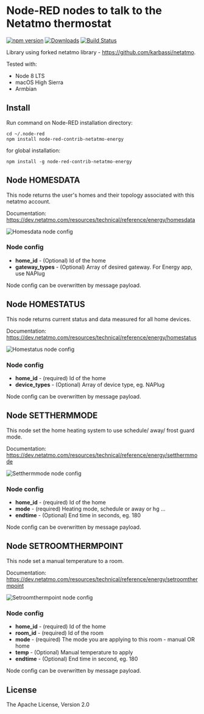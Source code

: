 [img-homesdata]: https://github.com/tvecera/node-red-contrib-netatmo-energy/raw/master/doc/node-homesdata.png "Node Homesdata"
[img-homestatus]: https://github.com/tvecera/node-red-contrib-netatmo-energy/raw/master/doc/node-homestatus.png "Node Homestatus"
[img-setthermmode]: https://github.com/tvecera/node-red-contrib-netatmo-energy/raw/master/doc/node-setthermmode.png "Node Setthermmode"
[img-setroomthermpoint]: https://github.com/tvecera/node-red-contrib-netatmo-energy/raw/master/doc/node-setroomthermpoint.png "Node Setroomthermpoint"


# Node-RED nodes to talk to the Netatmo thermostat
[![npm version](https://img.shields.io/npm/v/node-red-contrib-netatmo-energy.svg?maxAge=2592000)](https://www.npmjs.com/package/node-red-contrib-netatmo-energy) [![Downloads](https://img.shields.io/npm/dm/node-red-contrib-netatmo-energy.svg?maxAge=2592000)](https://www.npmjs.com/package/node-red-contrib-netatmo-energy)
[![Build Status](https://travis-ci.org/biancode/node-red-contrib-netatmo-energy.svg?branch=master)](https://travis-ci.org/biancode/node-red-contrib-netatmo-energy)


Library using forked netatmo library - https://github.com/karbassi/netatmo.

Tested with:
* Node 8 LTS
* macOS High Sierra
* Armbian

## Install
Run command on Node-RED installation directory:

    cd ~/.node-red
    npm install node-red-contrib-netatmo-energy 

for global installation:

    npm install -g node-red-contrib-netatmo-energy 

## Node HOMESDATA

This node returns the user's homes and their topology associated with this netatmo account.

Documentation: https://dev.netatmo.com/resources/technical/reference/energy/homesdata

![Homesdata node config][img-homesdata]

### Node config
* **home_id** - (Optional) Id of the home
* **gateway_types** - (Optional) Array of desired gateway. For Energy app, use NAPlug

Node config can be overwritten by message payload.

## Node HOMESTATUS

This node returns current status and data measured for all home devices.

Documentation: https://dev.netatmo.com/resources/technical/reference/energy/homestatus

![Homestatus node config][img-homestatus]

### Node config
* **home_id** - (required) Id of the home
* **device_types** - (Optional) Array of device type, eg. NAPlug

Node config can be overwritten by message payload.

## Node SETTHERMMODE

This node set the home heating system to use schedule/ away/ frost guard mode.

Documentation: https://dev.netatmo.com/resources/technical/reference/energy/setthermmode

![Setthermmode node config][img-setthermmode]

### Node config
* **home_id** - (required) Id of the home
* **mode** - (required) Heating mode, schedule or away or hg ...
* **endtime** - (Optional) End time in seconds, eg. 180

Node config can be overwritten by message payload.

## Node SETROOMTHERMPOINT

This node set a manual temperature to a room.

Documentation: https://dev.netatmo.com/resources/technical/reference/energy/setroomthermpoint

![Setroomthermpoint node config][img-setroomthermpoint]

### Node config
* **home_id** - (required) Id of the home
* **room_id** - (required) Id of the room
* **mode** - (required) The mode you are applying to this room - manual OR home
* **temp** - (Optional) Manual temperature to apply
* **endtime** - (Optional) End time in second, eg. 180

Node config can be overwritten by message payload.

## License

The Apache License, Version 2.0